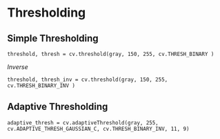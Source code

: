 # Thresholding
## Simple Thresholding
```
threshold, thresh = cv.threshold(gray, 150, 255, cv.THRESH_BINARY )
```

*Inverse*
```
threshold, thresh_inv = cv.threshold(gray, 150, 255, cv.THRESH_BINARY_INV )
```

## Adaptive Thresholding
```
adaptive_thresh = cv.adaptiveThreshold(gray, 255, cv.ADAPTIVE_THRESH_GAUSSIAN_C, cv.THRESH_BINARY_INV, 11, 9)
```
